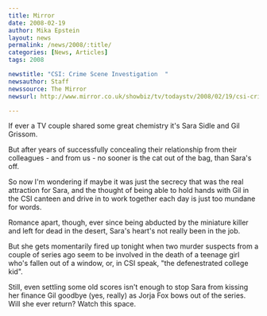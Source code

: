 ```yaml
---
title: Mirror
date: 2008-02-19
author: Mika Epstein
layout: news
permalink: /news/2008/:title/
categories: [News, Articles]
tags: 2008

newstitle: "CSI: Crime Scene Investigation  "
newsauthor: Staff  
newssource: The Mirror  
newsurl: http://www.mirror.co.uk/showbiz/tv/todaystv/2008/02/19/csi-crime-scene-investigation-89520-20324532/  

---
```


If ever a TV couple shared some great chemistry it's Sara Sidle and Gil Grissom.

But after years of successfully concealing their relationship from their colleagues - and from us - no sooner is the cat out of the bag, than Sara's off.

So now I'm wondering if maybe it was just the secrecy that was the real attraction for Sara, and the thought of being able to hold hands with Gil in the CSI canteen and drive in to work together each day is just too mundane for words.

Romance apart, though, ever since being abducted by the miniature killer and left for dead in the desert, Sara's heart's not really been in the job.

But she gets momentarily fired up tonight when two murder suspects from a couple of series ago seem to be involved in the death of a teenage girl who's fallen out of a window, or, in CSI speak, "the defenestrated college kid".

Still, even settling some old scores isn't enough to stop Sara from kissing her finance Gil goodbye (yes, really) as Jorja Fox bows out of the series. Will she ever return? Watch this space.  
